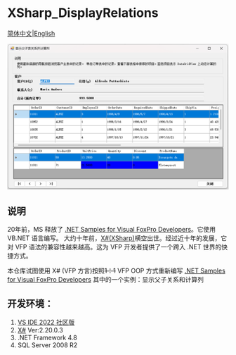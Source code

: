 # XSharp_DisplayRelations
[简体中文](README.md)|[English](README_EN.md)

![](DisplayRelations.png)

## 说明
20年前，MS 释放了 [.NET Samples for Visual FoxPro Developers](https://www.microsoft.com/en-eg/download/details.aspx?id=17602&msockid=0bcd37265329654913db23835207643f)。它使用 VB.NET 语言编写。
大约十年前，[X#(XSharp)](https://www.xsharp.eu/)横空出世。经过近十年的发展，它对 VFP 语法的兼容性越来越高。这为 VFP 开发者提供了一个跨入 .NET 世界的快捷方式。

本仓库试图使用 X# (VFP 方言)按照~~1：1~~ VFP OOP 方式重新编写 [.NET Samples for Visual FoxPro Developers](https://www.microsoft.com/en-eg/download/details.aspx?id=17602&msockid=0bcd37265329654913db23835207643f) 其中的一个实例：显示父子关系和计算列

## 开发环境：
1. [VS IDE 2022 社区版](https://visualstudio.microsoft.com/zh-hans/vs/)
2. [X#](https://xsharp.eu/) Ver:2.20.0.3
3. .NET Framework 4.8
4. SQL Server 2008 R2